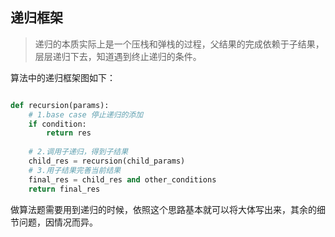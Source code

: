 ## 递归框架

> 递归的本质实际上是一个压栈和弹栈的过程，父结果的完成依赖于子结果，层层递归下去，知道遇到终止递归的条件。

算法中的递归框架图如下：

```python

def recursion(params):
    # 1.base case 停止递归的添加
    if condition:
        return res
    
    # 2.调用子递归，得到子结果
    child_res = recursion(child_params)
    # 3.用子结果完善当前结果
    final_res = child_res and other_conditions
    return final_res
```

做算法题需要用到递归的时候，依照这个思路基本就可以将大体写出来，其余的细节问题，因情况而异。